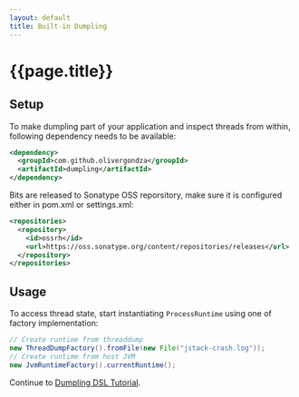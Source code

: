 ```yaml
---
layout: default
title: Built-in Dumpling
---
```


# {{page.title}}

## Setup

To make dumpling part of your application and inspect threads from within, following dependency needs to be available:

```xml
<dependency>
  <groupId>com.github.olivergondza</groupId>
  <artifactId>dumpling</artifactId>
</dependency>
```

Bits are released to Sonatype OSS reporsitory, make sure it is configured either in pom.xml or settings.xml:

```xml
<repositories>
  <repository>
    <id>ossrh</id>
    <url>https://oss.sonatype.org/content/repositories/releases</url>
  </repository>
</repositories>
```

## Usage

To access thread state, start instantiating `ProcessRuntime` using one of factory implementation:

```java
// Create runtime from threaddump
new ThreadDumpFactory().fromFile(new File("jstack-crash.log"));
// Create runtime from host JVM
new JvmRuntimeFactory().currentRuntime();
```

Continue to [Dumpling DSL Tutorial](./tutorial.html).
